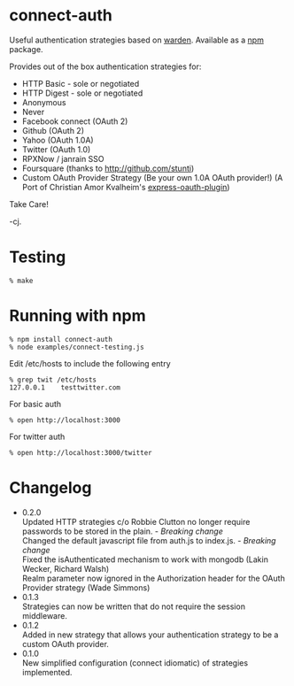 connect-auth
============

Useful authentication strategies based on [warden]. Available as a [npm] package.

Provides out of the box authentication strategies for:

* HTTP Basic - sole or negotiated
* HTTP Digest - sole or negotiated
* Anonymous
* Never
* Facebook connect (OAuth 2)
* Github (OAuth 2)
* Yahoo (OAuth 1.0A)
* Twitter (OAuth 1.0)
* RPXNow / janrain SSO 
* Foursquare (thanks to http://github.com/stunti)
* Custom OAuth Provider Strategy (Be your own 1.0A OAuth provider!) (A Port of Christian Amor Kvalheim's  [express-oauth-plugin])  

Take Care!

-cj.


Testing
=======

    % make

Running with npm
=================

    % npm install connect-auth
    % node examples/connect-testing.js

Edit /etc/hosts to include the following entry

    % grep twit /etc/hosts
    127.0.0.1    testtwitter.com

For basic auth

    % open http://localhost:3000

For twitter auth

    % open http://localhost:3000/twitter


[warden]: http://github.com/hassox/warden
[npm]: http://github.com/isaacs/npm    
[express-oauth-plugin]: http://github.com/christkv/node-express-oauth-plugin


Changelog
=========

 * 0.2.0  
		Updated HTTP strategies c/o Robbie Clutton no longer require passwords to be stored in the plain. - *Breaking change*  
		Changed the default javascript file from auth.js to index.js. - *Breaking change*  
		Fixed the isAuthenticated mechanism to work with mongodb (Lakin Wecker, Richard Walsh)  
		Realm parameter now ignored in the Authorization header for the OAuth Provider strategy (Wade Simmons)
 * 0.1.3  
		Strategies can now be written that do not require the session middleware.
 * 0.1.2  
		Added in new strategy that allows your authentication strategy to be a custom OAuth provider.
 * 0.1.0  
		New simplified configuration (connect idiomatic) of strategies implemented.
